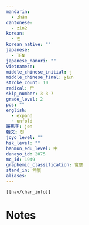 ```yaml
---
mandarin:
  - zhǎn
cantonese:
  - zin2
korean:
  - 전
korean_native: ""
japanese:
  - TEN
japanese_nanori: ""
vietnamese:
middle_chinese_initial: ʈ
middle_chinese_final: ɣiᴇn
stroke_count: 10
radical: 尸
skip_number: 3-3-7
grade_level: 2
pos: ""
english:
  - expand
  - unfold
羅馬字: jen
韓文: 전
joyo_level: ""
hsk_level: ""
hanmun_edu_level: 中
danayo_id: 2075
mc_id: 1949
graphemic_classification: 會意
stand_in: 伸展
aliases:
---
```

```meta-bind-embed
[[nav/char_info]]
```

# Notes
